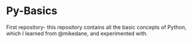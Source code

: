 # Py-Basics
First repository- this repository contains all the basic concepts of Python, which I learned from @mikedane, and experimented with.
